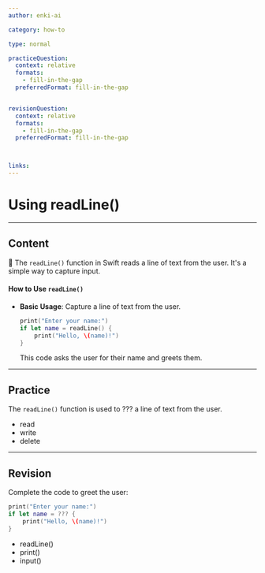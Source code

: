 ```yaml
---
author: enki-ai

category: how-to

type: normal

practiceQuestion:
  context: relative
  formats:
    - fill-in-the-gap
  preferredFormat: fill-in-the-gap


revisionQuestion:
  context: relative
  formats:
    - fill-in-the-gap
  preferredFormat: fill-in-the-gap



links:
---
```


# Using readLine()

---
## Content

🚀 The `readLine()` function in Swift reads a line of text from the user. It's a simple way to capture input.

#### How to Use `readLine()`

- **Basic Usage**: Capture a line of text from the user.
  ```swift
  print("Enter your name:")
  if let name = readLine() {
      print("Hello, \(name)!")
  }
  ```
  This code asks the user for their name and greets them.
---
## Practice

The `readLine()` function is used to ??? a line of text from the user.

- read
- write
- delete

---
## Revision

Complete the code to greet the user:

```swift
print("Enter your name:")
if let name = ??? {
    print("Hello, \(name)!")
}
```

- readLine()
- print()
- input()
